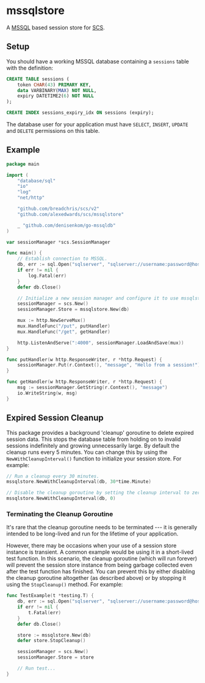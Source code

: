 # mssqlstore

A [MSSQL](https://github.com/denisenkom/go-mssqldb) based session store for [SCS](https://github.com/alexedwards/scs).

## Setup

You should have a working MSSQL database containing a `sessions` table with the definition:

```sql
CREATE TABLE sessions (
	token CHAR(43) PRIMARY KEY,
	data VARBINARY(MAX) NOT NULL,
	expiry DATETIME2(6) NOT NULL
);

CREATE INDEX sessions_expiry_idx ON sessions (expiry);
```

The database user for your application must have `SELECT`, `INSERT`, `UPDATE` and `DELETE` permissions on this table.

## Example

```go
package main

import (
	"database/sql"
	"io"
	"log"
	"net/http"

	"github.com/breadchris/scs/v2"
	"github.com/alexedwards/scs/mssqlstore"

	_ "github.com/denisenkom/go-mssqldb"
)

var sessionManager *scs.SessionManager

func main() {
	// Establish connection to MSSQL.
	db, err := sql.Open("sqlserver", "sqlserver://username:password@host?database=dbname")
	if err != nil {
		log.Fatal(err)
	}
	defer db.Close()

	// Initialize a new session manager and configure it to use mssqlstore as the session store.
	sessionManager = scs.New()
	sessionManager.Store = mssqlstore.New(db)

	mux := http.NewServeMux()
	mux.HandleFunc("/put", putHandler)
	mux.HandleFunc("/get", getHandler)

	http.ListenAndServe(":4000", sessionManager.LoadAndSave(mux))
}

func putHandler(w http.ResponseWriter, r *http.Request) {
	sessionManager.Put(r.Context(), "message", "Hello from a session!")
}

func getHandler(w http.ResponseWriter, r *http.Request) {
	msg := sessionManager.GetString(r.Context(), "message")
	io.WriteString(w, msg)
}
```

## Expired Session Cleanup

This package provides a background 'cleanup' goroutine to delete expired session data. This stops the database table from holding on to invalid sessions indefinitely and growing unnecessarily large. By default the cleanup runs every 5 minutes. You can change this by using the `NewWithCleanupInterval()` function to initialize your session store. For example:

```go
// Run a cleanup every 30 minutes.
mssqlstore.NewWithCleanupInterval(db, 30*time.Minute)

// Disable the cleanup goroutine by setting the cleanup interval to zero.
mssqlstore.NewWithCleanupInterval(db, 0)
```

### Terminating the Cleanup Goroutine

It's rare that the cleanup goroutine needs to be terminated --- it is generally intended to be long-lived and run for the lifetime of your application.

However, there may be occasions when your use of a session store instance is transient. A common example would be using it in a short-lived test function. In this scenario, the cleanup goroutine (which will run forever) will prevent the session store instance from being garbage collected even after the test function has finished. You can prevent this by either disabling the cleanup goroutine altogether (as described above) or by stopping it using the `StopCleanup()` method. For example:

```go
func TestExample(t *testing.T) {
	db, err := sql.Open("sqlserver", "sqlserver://username:password@host?database=dbname")
	if err != nil {
	    t.Fatal(err)
	}
	defer db.Close()

	store := mssqlstore.New(db)
	defer store.StopCleanup()

	sessionManager = scs.New()
	sessionManager.Store = store

	// Run test...
}
```